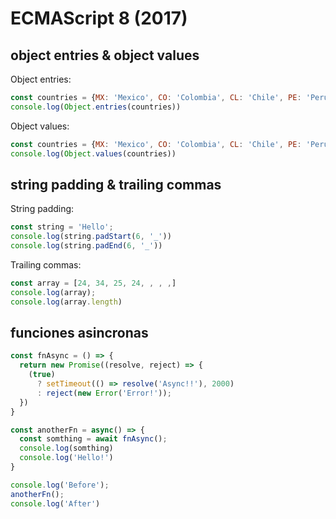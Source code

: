 # ECMAScript 8 (2017)

## object entries & object values

Object entries:
```javascript
const countries = {MX: 'Mexico', CO: 'Colombia', CL: 'Chile', PE: 'Peru'}
console.log(Object.entries(countries))
```

Object values:
```javascript
const countries = {MX: 'Mexico', CO: 'Colombia', CL: 'Chile', PE: 'Peru'}
console.log(Object.values(countries))
```

## string padding & trailing commas

String padding:
```javascript
const string = 'Hello';
console.log(string.padStart(6, '_'))
console.log(string.padEnd(6, '_'))
```

Trailing commas:
```javascript
const array = [24, 34, 25, 24, , , ,]
console.log(array);
console.log(array.length)
```

## funciones asincronas

```javascript
const fnAsync = () => {
  return new Promise((resolve, reject) => {
    (true)
      ? setTimeout(() => resolve('Async!!'), 2000)
      : reject(new Error('Error!'));
  })
}

const anotherFn = async() => {
  const somthing = await fnAsync();
  console.log(somthing)
  console.log('Hello!')
}

console.log('Before');
anotherFn();
console.log('After')
```